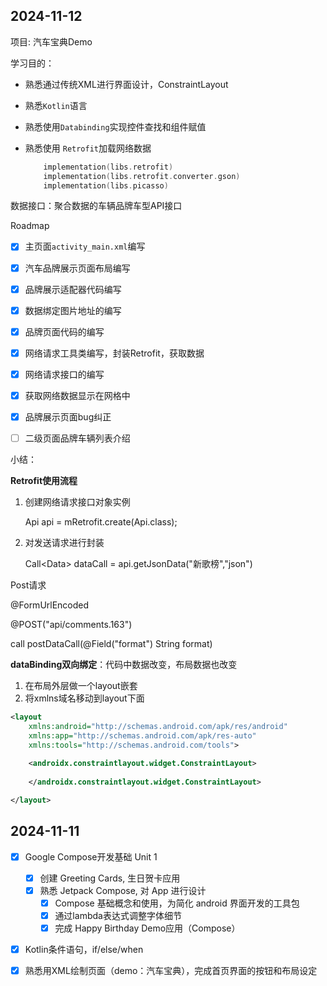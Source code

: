 ## 2024-11-12

项目: 汽车宝典Demo

学习目的：

- 熟悉通过传统XML进行界面设计，ConstraintLayout

- 熟悉`Kotlin`语言

- 熟悉使用`Databinding`实现控件查找和组件赋值

- 熟悉使用 `Retrofit`加载网络数据

  ```kts
      implementation(libs.retrofit)
      implementation(libs.retrofit.converter.gson)
      implementation(libs.picasso)
  ```

数据接口：聚合数据的车辆品牌车型API接口

Roadmap

- [x] 主页面`activity_main.xml`编写

- [x] 汽车品牌展示页面布局编写

- [x] 品牌展示适配器代码编写

- [x] 数据绑定图片地址的编写

- [x] 品牌页面代码的编写

- [x] 网络请求工具类编写，封装Retrofit，获取数据

- [x] 网络请求接口的编写
- [x] 获取网络数据显示在网格中
- [x] 品牌展示页面bug纠正
- [ ] 二级页面品牌车辆列表介绍

小结：

**Retrofit使用流程**

1. 创建网络请求接口对象实例

   Api api = mRetrofit.create(Api.class);

2. 对发送请求进行封装

   Call<Data<Info>> dataCall = api.getJsonData("新歌榜","json")

Post请求

@FormUrlEncoded

@POST("api/comments.163")

call<Object> postDataCall(@Field("format") String format)

**dataBinding双向绑定**：代码中数据改变，布局数据也改变

1. 在布局外层做一个layout嵌套
2. 将xmlns域名移动到layout下面

```xml
<layout
    xmlns:android="http://schemas.android.com/apk/res/android"
    xmlns:app="http://schemas.android.com/apk/res-auto"
    xmlns:tools="http://schemas.android.com/tools">
    
    <androidx.constraintlayout.widget.ConstraintLayout>
    
    </androidx.constraintlayout.widget.ConstraintLayout>

</layout>
```



## 2024-11-11

- [x] Google Compose开发基础 Unit 1
  - [x] 创建  Greeting Cards, 生日贺卡应用
  - [x] 熟悉 Jetpack Compose, 对 App 进行设计
    - [x] Compose 基础概念和使用，为简化 android 界面开发的工具包
    - [x] 通过lambda表达式调整字体细节
    - [x] 完成 Happy Birthday Demo应用（Compose）
- [x] Kotlin条件语句，if/else/when
- [x] 熟悉用XML绘制页面（demo：汽车宝典），完成首页界面的按钮和布局设定



